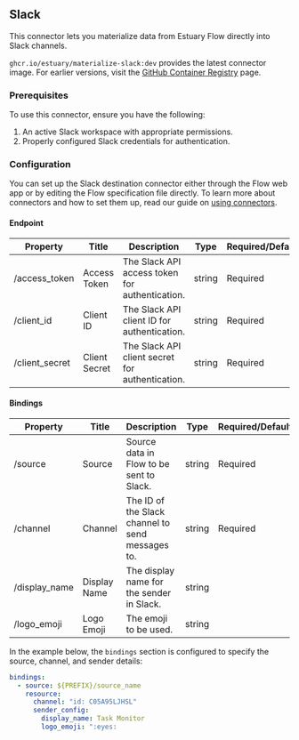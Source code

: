 ## Slack

This connector lets you materialize data from Estuary Flow directly into Slack channels.

`ghcr.io/estuary/materialize-slack:dev` provides the latest connector image. For earlier versions, visit the [GitHub Container Registry](https://ghcr.io/estuary/materialize-slack) page.

### Prerequisites

To use this connector, ensure you have the following:

1. An active Slack workspace with appropriate permissions.
2. Properly configured Slack credentials for authentication.

### Configuration

You can set up the Slack destination connector either through the Flow web app or by editing the Flow specification file directly. To learn more about connectors and how to set them up, read our guide on [using connectors](https://docs.estuary.dev/concepts/connectors/#using-connectors).

#### Endpoint

| Property | Title | Description | Type | Required/Default |
| --- | --- | --- | --- | --- |
| /access_token | Access Token | The Slack API access token for authentication. | string | Required |
| /client_id | Client ID | The Slack API client ID for authentication. | string | Required |
| /client_secret | Client Secret | The Slack API client secret for authentication. | string | Required |

#### Bindings

| Property | Title | Description | Type | Required/Default |
| --- | --- | --- | --- | --- |
| /source | Source | Source data in Flow to be sent to Slack. | string | Required |
| /channel | Channel | The ID of the Slack channel to send messages to. | string | Required |
| /display_name | Display Name | The display name for the sender in Slack. | string | |
| /logo_emoji | Logo Emoji | The emoji to be used. | string |  |

In the example below, the `bindings` section is configured to specify the source, channel, and sender details:

```yaml
bindings:
  - source: ${PREFIX}/source_name
    resource:
      channel: "id: C05A95LJHSL"
      sender_config:
        display_name: Task Monitor
        logo_emoji: ":eyes:
```
